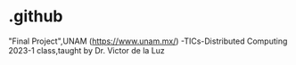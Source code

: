 # .github
"Final Project",UNAM (https://www.unam.mx/) -TICs-Distributed Computing 2023-1 class,taught by Dr. Victor de la Luz
